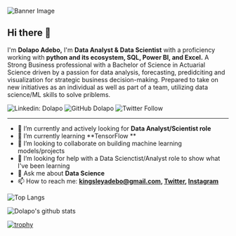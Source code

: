![Banner Image](https://github.com/aadedolapo/aadedolapo/blob/main/header.jpg)

## Hi there 👋

I'm **Dolapo Adebo,** I'm **Data Analyst & Data Scientist** with a proficiency working with **python and its ecosystem, SQL, Power BI, and Excel.** A Strong Business professional with a Bachelor of Science in Actuarial Science driven by a passion for data analysis, forecasting, predidciting and visualization for strategic business decision-making. Prepared to take on new initiatives as an individual as well as part of a team, utilizing data science/ML skills to solve priblems.

![Linkedin: Dolapo](https://img.shields.io/badge/-Dolapo-blue?style=flat-square&logo=Linkedin&logoColor=white&link=https://www.linkedin.com/in/dolapo-adebo-4a979687/)
![GitHub Dolapo](https://img.shields.io/github/followers/aadedolapo?label=follow&style=social)
![Twitter Follow](https://img.shields.io/twitter/follow/theadedolapo?style=social)

---

- 🔭 I’m currently and actively looking for **Data Analyst/Scientist role**
- 🌱 I’m currently learning **TensorFlow **
- 👯 I’m looking to collaborate on building machine learning models/projects
- 🤔 I’m looking for help with a Data Scienctist/Analyst role to show what I've been learning
- 💬 Ask me about **Data Science**
- 📫 How to reach me:
  **kingsleyadebo@gmail.com, [Twitter](https://twitter.com/theadeolapo), [Instagram](https://instagram.com/the.adedolapo)**
  
![Top Langs](https://github-readme-stats.vercel.app/api/top-langs/?username=aadedolapo&layout=compact&theme=dark&hide_border=true)

![Dolapo's github stats](https://github-readme-stats.vercel.app/api?username=aadedolapo&show_icons=true&hide_border=true&theme=dark)

[![trophy](https://github-profile-trophy.vercel.app/?username=aadedolapo)](https://github.com/aadedolapo/github-profile-trophy)
